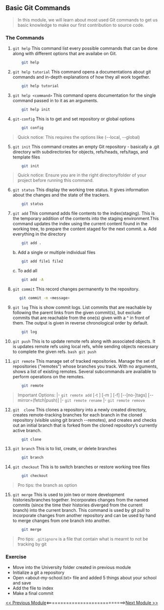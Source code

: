 ## Basic Git Commands

>   In this module, we will learn about most used Git commands to get us basic knowledge to make our first contribution to source code.

### The Commands

1.  ```git help``` 
    This command list every possible commands that can be done along with different options that are availabe on Git.
    ```bash
        git help
    ```

2.  ```git help tutorial```
    This command opens a documentations about git commands and in-depth explanations of how they all work together.
    ```bash
        git help tutorial
    ```

3.  ```git help <command>```
    This command opens documentation for the single command passed in to it as an arguments.
    ```bash
        git help init
    ```

4.  ```git-config``` 
    This is to get and set repository or global options
    ```bash
        git config
    ```
>   Quick notice: This requires the options like (--local, --global)

5.  ```git init```
    This command creates an empty Git repository - basically a .git directory with subdirectories for objects, refs/heads, refs/tags, and template files
    ```bash
        git init
    ```

>   Quick notice: Ensure you are in the right directory/folder of your project before running this command.

6.  ```git status```
    This display the working tree status. It gives information about the changes and the state of the trackers.
    ```bash
        git status
    ```

7.  ```git add```
    This command adds file contents to the index(staging). This is the temporary addition of the contents into the staging environment.This command updates the index using the current content found in the working tree, to prepare the content staged for the next commit.
    a. Add everything in the directory
    ```bash
        git add .
    ```

    b. Add a single or multiple individual files
    ```bash
        git add file1 file2
    ```

    c.  To add all 
    ```bash
        git add -A
    ```

8.  ```git commit```
     This record changes permanently to the repository.
     ```bash
        git commit -m <message>
    ```

9.  ```git log```
    This is show commit logs. List commits that are reachable by following the parent links from the given commit(s), but exclude commits that are reachable from the one(s) given with a ^ in front of them. The output is given in reverse chronological order by default.
    ```bash
        git log
    ```

10.  ```git push```
    This is to  update remote refs along with associated objects. It is updates remote refs using local refs, while sending objects necessary to complete the given refs.
    ```bash
        git push
    ```

11. ```git remote```
    This manage set of tracked repositories. Manage the set of repositories ("remotes") whose branches you track. With no arguments, shows a list of existing remotes. Several subcommands are available to perform operations on the remotes.
    ```bash
        git remote
    ```
    
> Important Options: |-
    ``git remote add`` [-t <branch>] [-m <master>] [-f] [--[no-]tags] [--mirror=(fetch|push)] <name> <url> |-
    ``git remote rename`` <old> <new> |-
    ``git remote remove`` <name>

12. ```git  clone```
    This clones a repository into a newly created directory, creates remote-tracking branches for each branch in the cloned repository (visible using git branch --remotes), and creates and checks out an initial branch that is forked from the cloned repository’s currently active branch.
    ```bash
        git clone
    ```

13. ```git branch```
    This is to list, create, or delete branches

    ```bash
        git branch
    ```

14. ```git checkout```
    This is to switch branches or restore working tree files
    ```bash
        git checkout
    ```
> Pro tips: the branch as option

15. ```git merge```
    This is used to  join two or more development histories/branches together. Incorporates changes from the named commits (since the time their histories diverged from the current branch) into the current branch. This command is used by git pull to incorporate changes from another repository and can be used by hand to merge changes from one branch into another.
    ```bash
        git merge
    ```

> Pro tips: ```.gitignore``` is a file that contain what is mearnt to not be tracking by git


### Exercise

-   Move into the University folder created in previous module
-   Initialize a git a repository
-   Open <about-my-school.txt> file and added 5 things about your school and save
-   Add the  file to index
-   Make a final commit

[<< Previous Module](/1-basic-linux-commands.md)<============================>[Next Module >>](/3-github.md)